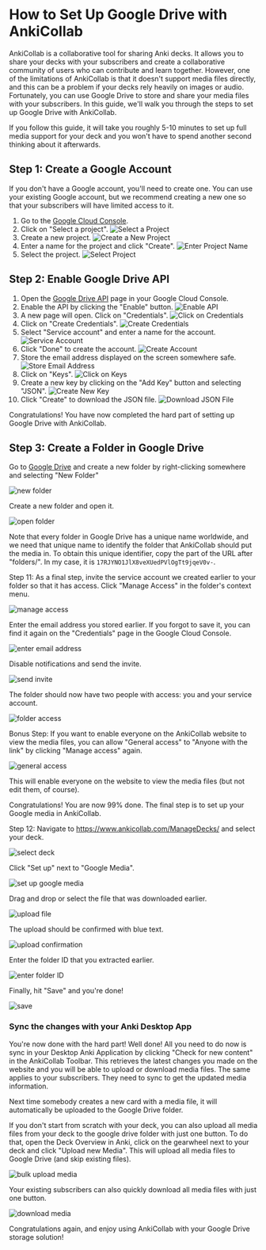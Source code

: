 # How to Set Up Google Drive with AnkiCollab

AnkiCollab is a collaborative tool for sharing Anki decks. It allows you to share your decks with your subscribers and create a collaborative community of users who can contribute and learn together. However, one of the limitations of AnkiCollab is that it doesn't support media files directly, and this can be a problem if your decks rely heavily on images or audio. Fortunately, you can use Google Drive to store and share your media files with your subscribers. In this guide, we'll walk you through the steps to set up Google Drive with AnkiCollab.

If you follow this guide, it will take you roughly 5-10 minutes to set up full media support for your deck and you won't have to spend another second thinking about it afterwards.
## Step 1: Create a Google Account

If you don't have a Google account, you'll need to create one. You can use your existing Google account, but we recommend creating a new one so that your subscribers will have limited access to it.

1. Go to the [Google Cloud Console](https://console.cloud.google.com/).
2. Click on "Select a project".
   ![Select a Project](https://i.imgur.com/RvxABbx.png)
3. Create a new project.
   ![Create a New Project](https://i.imgur.com/SQgWopA.png)
4. Enter a name for the project and click "Create".
   ![Enter Project Name](https://i.imgur.com/VwCB82r.png)
5. Select the project.
   ![Select Project](https://i.imgur.com/4lZ8MEl.png)

## Step 2: Enable Google Drive API

1. Open the [Google Drive API](https://console.cloud.google.com/marketplace/product/google/drive.googleapis.com) page in your Google Cloud Console.
2. Enable the API by clicking the "Enable" button.
   ![Enable API](https://i.imgur.com/PatVe37.png)
3. A new page will open. Click on "Credentials".
   ![Click on Credentials](https://i.imgur.com/E94wiUk.png)
4. Click on "Create Credentials".
   ![Create Credentials](https://i.imgur.com/l6k28rb.png)
5. Select "Service account" and enter a name for the account.
   ![Service Account](https://i.imgur.com/OCjwYCe.png)
6. Click "Done" to create the account.
   ![Create Account](https://i.imgur.com/TokyLe4.png)
7. Store the email address displayed on the screen somewhere safe.
   ![Store Email Address](https://i.imgur.com/7QHcuaL.png)
8. Click on "Keys".
   ![Click on Keys](https://i.imgur.com/r4fC6sD.png)
9. Create a new key by clicking on the "Add Key" button and selecting "JSON".
   ![Create New Key](https://i.imgur.com/0fAxJ7S.png)
10. Click "Create" to download the JSON file.
    ![Download JSON File](https://i.imgur.com/ZnYi9nZ.png)

Congratulations! You have now completed the hard part of setting up Google Drive with AnkiCollab.

## Step 3: Create a Folder in Google Drive

Go to [Google Drive](https://drive.google.com/) and create a new folder by right-clicking somewhere and selecting "New Folder"

![new folder](https://i.imgur.com/vz7NcgR.png)

Create a new folder and open it.

![open folder](https://i.imgur.com/kClktlZ.png)

Note that every folder in Google Drive has a unique name worldwide, and we need that unique name to identify the folder that AnkiCollab should put the media in. To obtain this unique identifier, copy the part of the URL after "folders/". In my case, it is `17RJYNO1JlX8veXUedPVlOgTt9jqeV0v-`.

Step 11:
As a final step, invite the service account we created earlier to your folder so that it has access. Click "Manage Access" in the folder's context menu.

![manage access](https://i.imgur.com/dSiPNaB.png)

Enter the email address you stored earlier. If you forgot to save it, you can find it again on the "Credentials" page in the Google Cloud Console.

![enter email address](https://i.imgur.com/ly6FaPo.png)

Disable notifications and send the invite.

![send invite](https://i.imgur.com/3KlT786.png)

The folder should now have two people with access: you and your service account.

![folder access](https://i.imgur.com/rAzqXVe.png)

Bonus Step:
If you want to enable everyone on the AnkiCollab website to view the media files, you can allow "General access" to "Anyone with the link" by clicking "Manage access" again.

![general access](https://i.imgur.com/BTM5uJM.png)

This will enable everyone on the website to view the media files (but not edit them, of course).

Congratulations! You are now 99% done. The final step is to set up your Google media in AnkiCollab.

Step 12:
Navigate to https://www.ankicollab.com/ManageDecks/ and select your deck.

![select deck](https://i.imgur.com/TnAcIWI.png)

Click "Set up" next to "Google Media".

![set up google media](https://i.imgur.com/0hykjyP.png)

Drag and drop or select the file that was downloaded earlier.

![upload file](https://i.imgur.com/DdUpkSx.png)

The upload should be confirmed with blue text.

![upload confirmation](https://i.imgur.com/0VX59vb.png)

Enter the folder ID that you extracted earlier.

![enter folder ID](https://i.imgur.com/e5VZu76.png)

Finally, hit "Save" and you're done!

![save](https://i.imgur.com/U19pSVV.png)

### Sync the changes with your Anki Desktop App

You're now done with the hard part! Well done! All you need to do now is sync in your Desktop Anki Application by clicking "Check for new content" in the AnkiCollab Toolbar. This retrieves the latest changes you made on the website and you will be able to upload or download media files.
The same applies to your subscribers. They need to sync to get the updated media information.

Next time somebody creates a new card with a media file, it will automatically be uploaded to the Google Drive folder.

If you don't start from scratch with your deck, you can also upload all media files from your deck to the google drive folder with just one button.
To do that, open the Deck Overview in Anki, click on the gearwheel next to your deck and click "Upload new Media". This will upload all media files to Google Drive (and skip existing files).

![bulk upload media](https://i.imgur.com/n6ve0DH.png)


Your existing subscribers can also quickly download all media files with just one button.

![download media](https://i.imgur.com/mQ2fc7t.png)

Congratulations again, and enjoy using AnkiCollab with your Google Drive storage solution!
